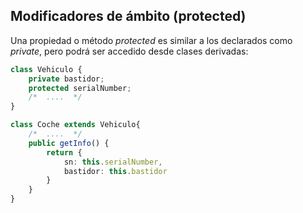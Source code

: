 ## Modificadores de ámbito (protected)

Una propiedad o método _protected_ es similar a los declarados como _private_, pero podrá ser accedido desde clases derivadas:

```ts
class Vehiculo {
    private bastidor;
    protected serialNumber;
    /*  ....  */
}
```

```ts
class Coche extends Vehiculo{
    /*  ....  */
    public getInfo() {
        return {
            sn: this.serialNumber,
            bastidor: this.bastidor
        }
    }
}
```



